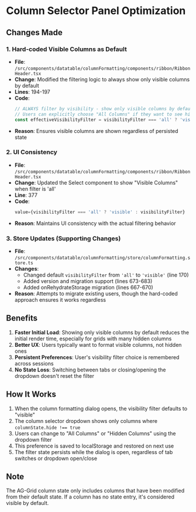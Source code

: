 # Column Selector Panel Optimization

## Changes Made

### 1. Hard-coded Visible Columns as Default
- **File**: `/src/components/datatable/columnFormatting/components/ribbon/RibbonHeader.tsx`
- **Change**: Modified the filtering logic to always show only visible columns by default
- **Lines**: 194-197
- **Code**:
  ```typescript
  // ALWAYS filter by visibility - show only visible columns by default
  // Users can explicitly choose "All Columns" if they want to see hidden ones
  const effectiveVisibilityFilter = visibilityFilter === 'all' ? 'visible' : visibilityFilter;
  ```
- **Reason**: Ensures visible columns are shown regardless of persisted state

### 2. UI Consistency
- **File**: `/src/components/datatable/columnFormatting/components/ribbon/RibbonHeader.tsx`
- **Change**: Updated the Select component to show "Visible Columns" when filter is 'all'
- **Line**: 377
- **Code**:
  ```typescript
  value={visibilityFilter === 'all' ? 'visible' : visibilityFilter}
  ```
- **Reason**: Maintains UI consistency with the actual filtering behavior

### 3. Store Updates (Supporting Changes)
- **File**: `/src/components/datatable/columnFormatting/store/columnFormatting.store.ts`
- **Changes**: 
  - Changed default `visibilityFilter` from `'all'` to `'visible'` (line 170)
  - Added version and migration support (lines 673-683)
  - Added onRehydrateStorage migration (lines 667-670)
- **Reason**: Attempts to migrate existing users, though the hard-coded approach ensures it works regardless

## Benefits

1. **Faster Initial Load**: Showing only visible columns by default reduces the initial render time, especially for grids with many hidden columns
2. **Better UX**: Users typically want to format visible columns, not hidden ones
3. **Persistent Preferences**: User's visibility filter choice is remembered across sessions
4. **No State Loss**: Switching between tabs or closing/opening the dropdown doesn't reset the filter

## How It Works

1. When the column formatting dialog opens, the visibility filter defaults to "visible"
2. The column selector dropdown shows only columns where `columnState.hide !== true`
3. Users can change to "All Columns" or "Hidden Columns" using the dropdown filter
4. This preference is saved to localStorage and restored on next use
5. The filter state persists while the dialog is open, regardless of tab switches or dropdown open/close

## Note
The AG-Grid column state only includes columns that have been modified from their default state. If a column has no state entry, it's considered visible by default.